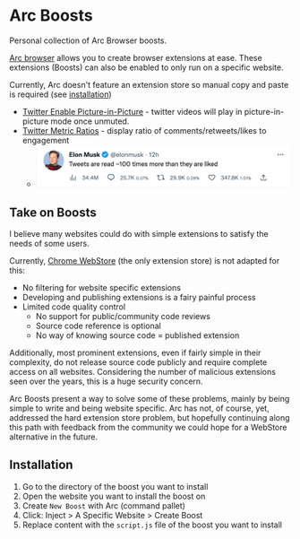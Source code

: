 # Arc Boosts

Personal collection of Arc Browser boosts.

[Arc browser](https://arc.net/) allows you to create browser extensions at ease. 
These extensions (Boosts) can also be enabled to only run on a specific website.

Currently, Arc doesn't feature an extension store so manual copy and paste is required (see [installation](#installation))

- [Twitter Enable Picture-in-Picture](./twitter-picture-in-picture/script.js) - twitter videos will play in picture-in-picture mode
  once unmuted.
- [Twitter Metric Ratios](./twitter-metric-ratios/README.md) - display ratio of comments/retweets/likes to engagement
  - ![screenshot-percentage](./twitter-metric-ratios/assets/percent.png)

## Take on Boosts

I believe many websites could do with simple extensions to satisfy the needs of some users.

Currently, [Chrome WebStore](https://chrome.google.com/webstore/category/extensions) (the only extension store) is not adapted for this:
- No filtering for website specific extensions
- Developing and publishing extensions is a fairy painful process
- Limited code quality control
  - No support for public/community code reviews
  - Source code reference is optional
  - No way of knowing source code = published extension

Additionally, most prominent extensions, even if fairly simple in their complexity, do not release source 
code publicly and require complete access on all websites. Considering the number of malicious extensions seen 
over the years, this is a huge security concern.

Arc Boosts present a way to solve some of these problems, mainly by being simple to write and being website specific.
Arc has not, of course, yet, addressed the hard extension store problem, but hopefully continuing along this path 
with feedback from the community we could hope for a WebStore alternative in the future. 


## Installation

1. Go to the directory of the boost you want to install
2. Open the website you want to install the boost on
3. Create `New Boost` with Arc (command pallet)
4. Click: Inject > A Specific Website > Create Boost
5. Replace content with the `script.js` file of the boost you want to install